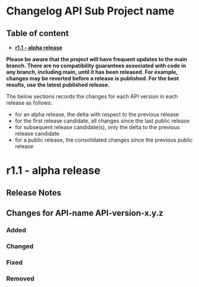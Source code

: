 # Changelog API Sub Project name

<!--NOTE: in above title replace "API Sub Project name" with actual API Sub Project name and remove this line-->

## Table of content

- **[r1.1 - alpha release](#r11---alpha-release)**

**Please be aware that the project will have frequent updates to the main branch. There are no compatibility guarantees associated with code in any branch, including main, until it has been released. For example, changes may be reverted before a release is published. For the best results, use the latest published release.**

The below sections records the changes for each API version in each release as follows:

* for an alpha release, the delta with respect to the previous release
* for the first release candidate, all changes since the last public release
* for subsequent release candidate(s), only the delta to the previous release candidate
* for a public release, the consolidated changes since the previous public release

<!-- Repeat the below release section at the top for each release-->

# r1.1 - alpha release

## Release Notes

## Changes for API-name API-version-x.y.z

### Added

### Changed

### Fixed

### Removed

<!--repeate above sub sections (Title "## Changes for API-name API-version-x.y.z", Added, Changed, Fixed, Removed) for each API changed in this release -->
